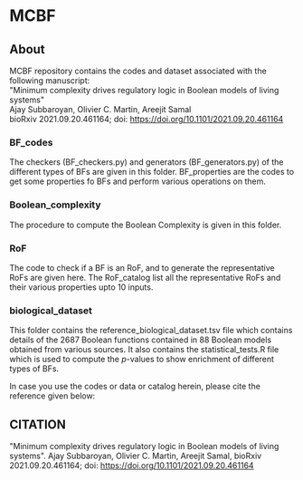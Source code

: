 # MCBF

## About
MCBF repository contains the codes and dataset associated with the following manuscript:<br/>
"Minimum complexity drives regulatory logic in Boolean models of living systems"<br/>
Ajay Subbaroyan, Olivier C. Martin, Areejit Samal<br/> 
bioRxiv 2021.09.20.461164; doi: https://doi.org/10.1101/2021.09.20.461164<br/>

### BF_codes 
The checkers (BF_checkers.py) and generators (BF_generators.py) of the different types of BFs are given in this folder. BF_properties are the codes to get some properties fo BFs and perform various operations on them. 

### Boolean_complexity
The procedure to compute the Boolean Complexity is given in this folder. 

### RoF
The code to check if a BF is an RoF, and to generate the representative RoFs are given here. The RoF_catalog list all the representative RoFs and their various properties upto 10 inputs. 

### biological_dataset
This folder contains the reference_biological_dataset.tsv file which contains details of the 2687 Boolean functions contained in 88 Boolean models obtained from various sources. It also contains the statistical_tests.R file which is used to compute the *p*-values to show enrichment of different types of BFs.

In case you use the codes or data or catalog herein, please cite the reference given below: 

## CITATION
"Minimum complexity drives regulatory logic in Boolean models of living systems". Ajay Subbaroyan, Olivier C. Martin, Areejit Samal, bioRxiv 2021.09.20.461164; doi: https://doi.org/10.1101/2021.09.20.461164
